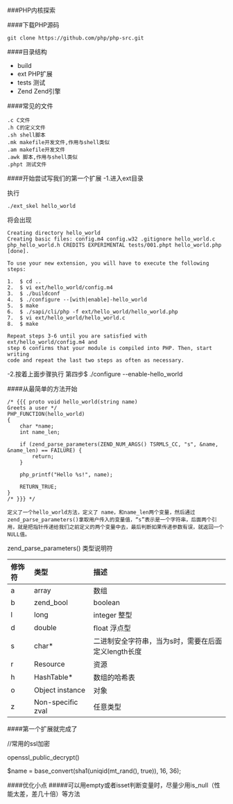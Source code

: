 ###PHP内核探索

####下载PHP源码

    git clone https://github.com/php/php-src.git

####目录结构

- build
- ext PHP扩展
- tests 测试
- Zend Zend引擎

####常见的文件

    .c C文件
    .h C的定义文件
    .sh shell脚本
    .mk makefile开发文件,作用与shell类似
    .am makefile开发文件
    .awk 脚本,作用与shell类似
    .phpt 测试文件


####开始尝试写我们的第一个扩展
-1.进入ext目录

执行

    ./ext_skel hello_world

将会出现

    Creating directory hello_world
    Creating basic files: config.m4 config.w32 .gitignore hello_world.c php_hello_world.h CREDITS EXPERIMENTAL tests/001.phpt hello_world.php [done].

    To use your new extension, you will have to execute the following steps:

    1.  $ cd ..
    2.  $ vi ext/hello_world/config.m4
    3.  $ ./buildconf
    4.  $ ./configure --[with|enable]-hello_world
    5.  $ make
    6.  $ ./sapi/cli/php -f ext/hello_world/hello_world.php
    7.  $ vi ext/hello_world/hello_world.c
    8.  $ make

    Repeat steps 3-6 until you are satisfied with ext/hello_world/config.m4 and
    step 6 confirms that your module is compiled into PHP. Then, start writing
    code and repeat the last two steps as often as necessary.

-2.按着上面步骤执行
    第四步$ ./configure --enable-hello_world


####从最简单的方法开始

    /* {{{ proto void hello_world(string name)
    Greets a user */
    PHP_FUNCTION(hello_world)
    {
        char *name;
        int name_len;

        if (zend_parse_parameters(ZEND_NUM_ARGS() TSRMLS_CC, "s", &name, &name_len) == FAILURE) {
            return;
        }

        php_printf("Hello %s!", name);

        RETURN_TRUE;
    }
    /* }}} */

    定义了一个hello_world方法，定义了 name，和name_len两个变量，然后通过zend_parse_parameters()拿取用户传入的变量值，“s”表示是一个字符串，后面两个引用，就是把指针传递给我们之前定义的两个变量中去，最后判断如果传递参数有误，就返回一个NULL值。

zend_parse_parameters() 类型说明符

修饰符|类型|描述
:---------------|:---------------|:---------------
a|array|数组
b|zend_bool|boolean
l|long|integer 整型
d|double|float 浮点型
s|char*|二进制安全字符串，当为s时，需要在后面定义length长度
r|Resource|资源
h|HashTable*|数组的哈希表
o|Object instance|对象
z|Non-specific zval|任意类型

####第一个扩展就完成了



//常用的ssl加密

openssl_public_decrypt()

$name = base_convert(sha1(uniqid(mt_rand(), true)), 16, 36);

####优化小点
#####可以用empty或者isset判断变量时，尽量少用is_null（性能太差，差几十倍）等方法